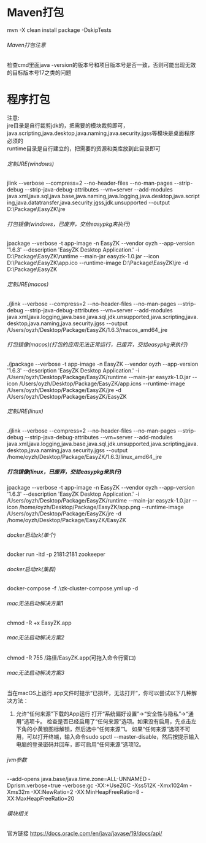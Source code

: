 # Maven打包
mvn -X clean install package -DskipTests

###### Maven打包注意
检查cmd里面java -version的版本号和项目版本号是否一致，否则可能出现无效的目标版本号17之类的问题

# 程序打包
注意:  
jre目录是自行裁剪jdk的，把需要的模块裁剪即可，java.scripting,java.desktop,java.naming,java.security.jgss等模块是桌面程序必须的  
runtime目录是自行建立的，把需要的资源和类库放到此目录即可

###### 定制JRE(windows)
jlink --verbose --compress=2 --no-header-files --no-man-pages --strip-debug --strip-java-debug-attributes --vm=server --add-modules java.xml,java.sql,java.base,java.naming,java.logging,java.desktop,java.scripting,java.datatransfer,java.security.jgss,jdk.unsupported --output D:\Package\EasyZK\jre

###### 打包镜像(windows，已废弃，交给easypkg来执行)
jpackage --verbose -t app-image -n EasyZK --vendor oyzh --app-version '1.6.3' --description 'EasyZK Desktop Application.' -i D:\Package\EasyZK\runtime --main-jar easyzk-1.0.jar --icon D:\Package\EasyZK\app.ico --runtime-image D:\Package\EasyZK\jre -d D:\Package\EasyZK

###### 定制JRE(macos)
./jlink --verbose --compress=2 --no-header-files --no-man-pages --strip-debug --strip-java-debug-attributes --vm=server --add-modules java.xml,java.logging,java.base,java.sql,jdk.unsupported,java.scripting,java.desktop,java.naming,java.security.jgss --output /Users/oyzh/Desktop/Package/EasyZK/1.6.3/macos_amd64_jre

###### 打包镜像(macos)(打包的应用无法正常运行，已废弃，交给easypkg来执行)
./jpackage --verbose -t app-image -n EasyZK --vendor oyzh --app-version '1.6.3' --description 'EasyZK Desktop Application.' -i /Users/oyzh/Desktop/Package/EasyZK/runtime --main-jar easyzk-1.0.jar --icon /Users/oyzh/Desktop/Package/EasyZK/app.icns --runtime-image /Users/oyzh/Desktop/Package/EasyZK/jre -d /Users/oyzh/Desktop/Package/EasyZK/EasyZK

###### 定制JRE(linux)
./jlink --verbose --compress=2 --no-header-files --no-man-pages --strip-debug --strip-java-debug-attributes --vm=server --add-modules java.xml,java.logging,java.base,java.sql,jdk.unsupported,java.scripting,java.desktop,java.naming,java.security.jgss --output /home/oyzh/Desktop/Package/EasyZK/1.6.3/linux_amd64_jre

##### 打包镜像(linux，已废弃，交给easypkg来执行)
jpackage --verbose -t app-image -n EasyZK --vendor oyzh --app-version '1.6.3' --description 'EasyZK Desktop Application.' -i /Users/oyzh/Desktop/Package/EasyZK/runtime --main-jar easyzk-1.0.jar --icon /home/oyzh/Desktop/Package/EasyZK/app.png --runtime-image /Users/oyzh/Desktop/Package/EasyZK/jre -d /home/oyzh/Desktop/Package/EasyZK/EasyZK

###### docker启动zk(单个)
docker run -itd -p 2181:2181 zookeeper

###### docker启动zk(集群)
docker-compose -f .\zk-cluster-compose.yml up -d

###### mac无法启动解决方案1
chmod -R +x EasyZK.app

###### mac无法启动解决方案2
chmod -R 755 /路径/EasyZK.app(可拖入命令行窗口)

###### mac无法启动解决方案3
当在macOS上运行.app文件时提示“已损坏，无法打开”，你可以尝试以下几种解决方法：
1. 允许“任何来源”下载的App运行‌
   打开“系统偏好设置”->“安全性与隐私”->“通用”选项卡。
   检查是否已经启用了“任何来源”选项。如果没有启用，先点击左下角的小黄锁图标解锁，然后选中“任何来源”‌1。
   如果“任何来源”选项不可用，可以打开终端，输入命令sudo spctl --master-disable，然后按提示输入电脑的登录密码并回车，即可启用“任何来源”选项‌12。

###### jvm参数
--add-opens java.base/java.time.zone=ALL-UNNAMED
-Dprism.verbose=true
-verbose:gc
-XX:+UseZGC
-Xss512K
-Xmx1024m 
-Xms32m 
-XX:NewRatio=2 
-XX:MinHeapFreeRatio=8 
-XX:MaxHeapFreeRatio=20

###### 模块相关
官方链接 https://docs.oracle.com/en/java/javase/19/docs/api/
